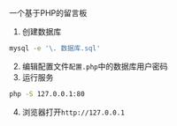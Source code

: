 一个基于PHP的留言板
1. 创建数据库
```sh
mysql -e '\. 数据库.sql'
```
2. 编辑配置文件`配置.php`中的数据库用户密码
3. 运行服务
```sh
php -S 127.0.0.1:80
```
4. 浏览器打开`http://127.0.0.1`
